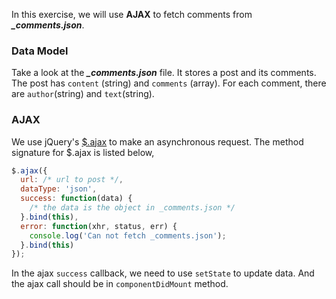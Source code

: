 In this exercise, we will use **AJAX** to fetch comments from ***_comments.json***.

### Data Model

Take a look at the ***_comments.json*** file. It stores a post and its comments. 
The post has `content` (string) and `comments` (array). For each comment, there are `author`(string) and `text`(string).

### AJAX

We use jQuery's <a href="http://api.jquery.com/jquery.ajax/" target="_blank">$.ajax</a> to make an asynchronous request. 
The method signature for $.ajax is listed below,

```js
$.ajax({
  url: /* url to post */,
  dataType: 'json',
  success: function(data) {
    /* the data is the object in _comments.json */
  }.bind(this),
  error: function(xhr, status, err) {
    console.log('Can not fetch _comments.json');
  }.bind(this)
});
```

In the ajax `success` callback, we need to use `setState` to update data. And the ajax call should be 
in `componentDidMount` method. 







